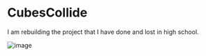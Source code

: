 # CubesCollide
I am rebuilding the project that I have done and lost in high school.

![image](https://github.com/alisariaslan/CubesCollide/assets/36519570/847bd130-53ea-4851-99b3-648e59a698f4)
